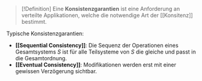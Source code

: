 >[!Definition]
>Eine **Konsistenzgarantien** ist eine Anforderung an verteilte Applikationen, welche die notwendige Art der [[Konsitenz]] bestimmt.

Typische Konsistenzgarantien:
- **[[Sequential Consistency]]**: Die Sequenz der Operationen eines Gesamtsystems $S$ ist für alle Teilsysteme von $S$ die gleiche und passt in die Gesamtordnung.
- **[[Eventual Consistency]]**: Modifikationen werden erst mit einer gewissen Verzögerung sichtbar.
